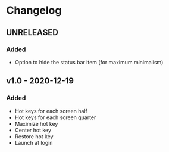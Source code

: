 # Changelog

## UNRELEASED

### Added

- Option to hide the status bar item (for maximum minimalism)

## v1.0 - 2020-12-19

### Added

- Hot keys for each screen half
- Hot keys for each screen quarter
- Maximize hot key
- Center hot key
- Restore hot key
- Launch at login
